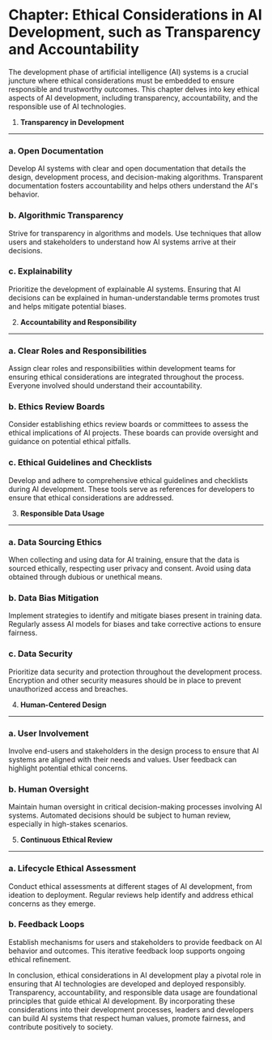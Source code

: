 Chapter: Ethical Considerations in AI Development, such as Transparency and Accountability
==========================================================================================

The development phase of artificial intelligence (AI) systems is a crucial juncture where ethical considerations must be embedded to ensure responsible and trustworthy outcomes. This chapter delves into key ethical aspects of AI development, including transparency, accountability, and the responsible use of AI technologies.

1. **Transparency in Development**
----------------------------------

### a. **Open Documentation**

Develop AI systems with clear and open documentation that details the design, development process, and decision-making algorithms. Transparent documentation fosters accountability and helps others understand the AI's behavior.

### b. **Algorithmic Transparency**

Strive for transparency in algorithms and models. Use techniques that allow users and stakeholders to understand how AI systems arrive at their decisions.

### c. **Explainability**

Prioritize the development of explainable AI systems. Ensuring that AI decisions can be explained in human-understandable terms promotes trust and helps mitigate potential biases.

2. **Accountability and Responsibility**
----------------------------------------

### a. **Clear Roles and Responsibilities**

Assign clear roles and responsibilities within development teams for ensuring ethical considerations are integrated throughout the process. Everyone involved should understand their accountability.

### b. **Ethics Review Boards**

Consider establishing ethics review boards or committees to assess the ethical implications of AI projects. These boards can provide oversight and guidance on potential ethical pitfalls.

### c. **Ethical Guidelines and Checklists**

Develop and adhere to comprehensive ethical guidelines and checklists during AI development. These tools serve as references for developers to ensure that ethical considerations are addressed.

3. **Responsible Data Usage**
-----------------------------

### a. **Data Sourcing Ethics**

When collecting and using data for AI training, ensure that the data is sourced ethically, respecting user privacy and consent. Avoid using data obtained through dubious or unethical means.

### b. **Data Bias Mitigation**

Implement strategies to identify and mitigate biases present in training data. Regularly assess AI models for biases and take corrective actions to ensure fairness.

### c. **Data Security**

Prioritize data security and protection throughout the development process. Encryption and other security measures should be in place to prevent unauthorized access and breaches.

4. **Human-Centered Design**
----------------------------

### a. **User Involvement**

Involve end-users and stakeholders in the design process to ensure that AI systems are aligned with their needs and values. User feedback can highlight potential ethical concerns.

### b. **Human Oversight**

Maintain human oversight in critical decision-making processes involving AI systems. Automated decisions should be subject to human review, especially in high-stakes scenarios.

5. **Continuous Ethical Review**
--------------------------------

### a. **Lifecycle Ethical Assessment**

Conduct ethical assessments at different stages of AI development, from ideation to deployment. Regular reviews help identify and address ethical concerns as they emerge.

### b. **Feedback Loops**

Establish mechanisms for users and stakeholders to provide feedback on AI behavior and outcomes. This iterative feedback loop supports ongoing ethical refinement.

In conclusion, ethical considerations in AI development play a pivotal role in ensuring that AI technologies are developed and deployed responsibly. Transparency, accountability, and responsible data usage are foundational principles that guide ethical AI development. By incorporating these considerations into their development processes, leaders and developers can build AI systems that respect human values, promote fairness, and contribute positively to society.
